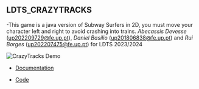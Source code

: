 ## LDTS_<T><G>CRAZYTRACKS

-This game is a java version of Subway Surfers in 2D, you must move your character left and right to avoid crashing into trains.
_Abecassis Devesse_ (up202209729@fe.up.pt), _Daniel Basílio_ (up201806838@fe.up.pt) and _Rui Borges_ (up202207475@fe.up.pt) for LDTS 2023/2024

![CrazyTracks Demo](docs/images/CrazyTracks-Demo.gif)

- [Documentation](docs/)

- [Code](src/)
